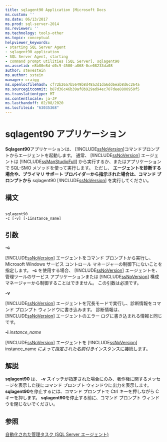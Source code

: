 ```yaml
---
title: sqlagent90 Application |Microsoft Docs
ms.custom: ''
ms.date: 06/13/2017
ms.prod: sql-server-2014
ms.reviewer: ''
ms.technology: tools-other
ms.topic: conceptual
helpviewer_keywords:
- starting SQL Server Agent
- sqlagent90 application
- SQL Server Agent, starting
- command prompt utilities [SQL Server], sqlagent90
ms.assetid: e8b80e8d-d0c9-4500-a868-0ce08233da08
author: stevestein
ms.author: sstein
manager: craigg
ms.openlocfilehash: cf72b26a7b5649b8d48a3d1da6dd6eab8d6c264a
ms.sourcegitcommit: b87d36c46b39af8b929ad94ec707dee8800950f5
ms.translationtype: MT
ms.contentlocale: ja-JP
ms.lasthandoff: 02/08/2020
ms.locfileid: "63035368"
---
```

# <a name="sqlagent90-application"></a>sqlagent90 アプリケーション
  **Sqlagent90**アプリケーションは、 [!INCLUDE[ssNoVersion](../includes/ssnoversion-md.md)]コマンドプロンプトからエージェントを起動します。 通常、 [!INCLUDE[ssNoVersion](../includes/ssnoversion-md.md)] エージェントは [!INCLUDE[ssManStudioFull](../includes/ssmanstudiofull-md.md)] から実行するか、またはアプリケーションで SQL-SMO メソッドを使って実行します。 ただし、 **エージェントを診断する場合や、プライマリ サポート プロバイダーから指示された場合は、コマンド プロンプトから** sqlagent90 [!INCLUDE[ssNoVersion](../includes/ssnoversion-md.md)] を実行してください。  
  
## <a name="syntax"></a>構文  
  
```  
  
sqlagent90  
-c [-v] [-iinstance_name]  
```  
  
## <a name="arguments"></a>引数  
 **-c**  
 
  [!INCLUDE[ssNoVersion](../includes/ssnoversion-md.md)] エージェントをコマンド プロンプトから実行し、Microsoft Windows サービス コントロール マネージャーの制御下にないことを指定します。 
  **-c** を使用する場合、 [!INCLUDE[ssNoVersion](../includes/ssnoversion-md.md)] エージェントを、管理ツールのサービス アプリケーションまたは [!INCLUDE[ssNoVersion](../includes/ssnoversion-md.md)] 構成マネージャーから制御することはできません。 この引数は必須です。  
  
 **-v**  
 
  [!INCLUDE[ssNoVersion](../includes/ssnoversion-md.md)] エージェントを冗長モードで実行し、診断情報をコマンド プロンプト ウィンドウに書き込みます。 診断情報は、 [!INCLUDE[ssNoVersion](../includes/ssnoversion-md.md)] エージェントのエラー ログに書き込まれる情報と同じです。  
  
 **-i** *instance_name*  
 
  [!INCLUDE[ssNoVersion](../includes/ssnoversion-md.md)] エージェントを [!INCLUDE[ssNoVersion](../includes/ssnoversion-md.md)] instance_name *によって指定された名前付き*インスタンスに接続します。  
  
## <a name="remarks"></a>解説  
 
  **sqlagent90** は、 **-v** スイッチが指定された場合にのみ、著作権に関するメッセージを表示した後にコマンド プロンプト ウィンドウに出力を表示します。 
  **sqlagent90**を停止するには、コマンド プロンプトで Ctrl キーを押しながら C キーを押します。 
  **sqlagent90**を停止する前に、コマンド プロンプト ウィンドウを閉じないでください。  
  
## <a name="see-also"></a>参照  
 [自動化された管理タスク &#40;SQL Server エージェント&#41;](../ssms/agent/automated-administration-tasks-sql-server-agent.md)  
  
  
